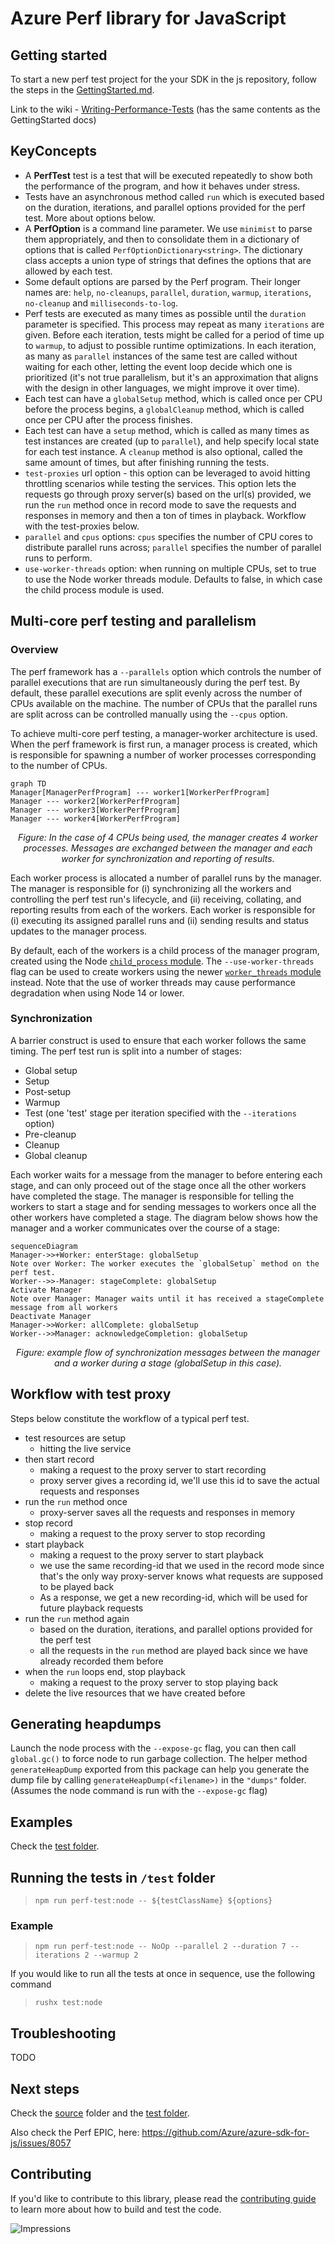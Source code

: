 # Azure Perf library for JavaScript

## Getting started

To start a new perf test project for the your SDK in the js repository, follow the steps in the [GettingStarted.md](https://github.com/Azure/azure-sdk-for-js/blob/main/sdk/test-utils/perf/GettingStarted.md).

Link to the wiki - [Writing-Performance-Tests](https://github.com/Azure/azure-sdk-for-js/wiki/Writing-Performance-Tests) (has the same contents as the GettingStarted docs)

## KeyConcepts

- A **PerfTest** test is a test that will be executed repeatedly to show both the performance of the program, and how it behaves under stress.
- Tests have an asynchronous method called `run` which is executed based on the duration, iterations, and parallel options provided for the perf test. More about options below.
- A **PerfOption** is a command line parameter. We use `minimist` to parse them appropriately, and then to consolidate them in a dictionary of options that is called `PerfOptionDictionary<string>`. The dictionary class accepts a union type of strings that defines the options that are allowed by each test.
- Some default options are parsed by the Perf program. Their longer names are: `help`, `no-cleanups`, `parallel`, `duration`, `warmup`, `iterations`, `no-cleanup` and `milliseconds-to-log`.
- Perf tests are executed as many times as possible until the `duration` parameter is specified. This process may repeat as many `iterations` are given. Before each iteration, tests might be called for a period of time up to `warmup`, to adjust to possible runtime optimizations. In each iteration, as many as `parallel` instances of the same test are called without waiting for each other, letting the event loop decide which one is prioritized (it's not true parallelism, but it's an approximation that aligns with the design in other languages, we might improve it over time).
- Each test can have a `globalSetup` method, which is called once per CPU before the process begins, a `globalCleanup` method, which is called once per CPU after the process finishes.
- Each test can have a `setup` method, which is called as many times as test instances are created (up to `parallel`), and help specify local state for each test instance. A `cleanup` method is also optional, called the same amount of times, but after finishing running the tests.
- `test-proxies` url option - this option can be leveraged to avoid hitting throttling scenarios while testing the services. This option lets the requests go through proxy server(s) based on the url(s) provided, we run the `run` method once in record mode to save the requests and responses in memory and then a ton of times in playback. Workflow with the test-proxies below.
- `parallel` and `cpus` options: `cpus` specifies the number of CPU cores to distribute parallel runs across; `parallel` specifies the number of parallel runs to perform.
- `use-worker-threads` option: when running on multiple CPUs, set to true to use the Node worker threads module. Defaults to false, in which case the child process module is used.

## Multi-core perf testing and parallelism

### Overview

The perf framework has a `--parallels` option which controls the number of parallel executions that are run simultaneously during the perf test. By default, these parallel executions are split evenly across the number of CPUs available on the machine. The number of CPUs that the parallel runs are split across can be controlled manually using the `--cpus` option.

To achieve multi-core perf testing, a manager-worker architecture is used. When the perf framework is first run, a manager process is created, which is responsible for spawning a number of worker processes corresponding to the number of CPUs.

```mermaid
graph TD
Manager[ManagerPerfProgram] --- worker1[WorkerPerfProgram]
Manager --- worker2[WorkerPerfProgram]
Manager --- worker3[WorkerPerfProgram]
Manager --- worker4[WorkerPerfProgram]
```

<p align="center"><em>Figure: In the case of 4 CPUs being used, the manager creates 4 worker processes. Messages are exchanged between the manager and each worker for synchronization and reporting of results.</em></p>

Each worker process is allocated a number of parallel runs by the manager. The manager is responsible for (i) synchronizing all the workers and controlling the perf test run's lifecycle, and (ii) receiving, collating, and reporting results from each of the workers. Each worker is responsible for (i) executing its assigned parallel runs and (ii) sending results and status updates to the manager process.

By default, each of the workers is a child process of the manager program, created using the Node [`child_process` module](https://nodejs.org/api/child_process.html). The `--use-worker-threads` flag can be used to create workers using the newer [`worker_threads` module](https://nodejs.org/api/worker_threads.html) instead. Note that the use of worker threads may cause performance degradation when using Node 14 or lower.

### Synchronization

A barrier construct is used to ensure that each worker follows the same timing. The perf test run is split into a number of stages:

- Global setup
- Setup
- Post-setup
- Warmup
- Test (one 'test' stage per iteration specified with the `--iterations` option)
- Pre-cleanup
- Cleanup
- Global cleanup

Each worker waits for a message from the manager to before entering each stage, and can only proceed out of the stage once all the other workers have completed the stage. The manager is responsible for telling the workers to start a stage and for sending messages to workers once all the other workers have completed a stage. The diagram below shows how the manager and a worker communicates over the course of a stage:

```mermaid
sequenceDiagram
Manager->>+Worker: enterStage: globalSetup
Note over Worker: The worker executes the `globalSetup` method on the perf test.
Worker-->>-Manager: stageComplete: globalSetup
Activate Manager
Note over Manager: Manager waits until it has received a stageComplete message from all workers
Deactivate Manager
Manager->>Worker: allComplete: globalSetup
Worker-->>Manager: acknowledgeCompletion: globalSetup
```

<p align="center"><em>Figure: example flow of synchronization messages between the manager and a worker during a stage (globalSetup in this case).</em></p>

## Workflow with test proxy

Steps below constitute the workflow of a typical perf test.

- test resources are setup
  - hitting the live service
- then start record
  - making a request to the proxy server to start recording
  - proxy server gives a recording id, we'll use this id to save the actual requests and responses
- run the `run` method once
  - proxy-server saves all the requests and responses in memory
- stop record
  - making a request to the proxy server to stop recording
- start playback
  - making a request to the proxy server to start playback
  - we use the same recording-id that we used in the record mode since that's the only way proxy-server knows what requests are supposed to be played back
  - As a response, we get a new recording-id, which will be used for future playback requests
- run the `run` method again
  - based on the duration, iterations, and parallel options provided for the perf test
  - all the requests in the `run` method are played back since we have already recorded them before
- when the `run` loops end, stop playback
  - making a request to the proxy server to stop playing back
- delete the live resources that we have created before

## Generating heapdumps
Launch the node process with the `--expose-gc` flag, you can then call `global.gc()` to force node to run garbage collection.
The helper method `generateHeapDump` exported from this package can help you generate the dump file by calling `generateHeapDump(<filename>)` in the `"dumps"` folder.
(Assumes the node command is run with the `--expose-gc` flag)

## Examples

Check the [test folder](https://github.com/Azure/azure-sdk-for-js/blob/main/sdk/test-utils/perf/test/).

## Running the tests in `/test` folder

> `npm run perf-test:node -- ${testClassName} ${options}`

### Example

> `npm run perf-test:node -- NoOp --parallel 2 --duration 7 --iterations 2 --warmup 2`

If you would like to run all the tests at once in sequence, use the following command

> `rushx test:node`

## Troubleshooting

TODO

## Next steps

Check the [source](https://github.com/Azure/azure-sdk-for-js/blob/main/sdk/test-utils/perf/src/) folder and the [test folder](https://github.com/Azure/azure-sdk-for-js/blob/main/sdk/test-utils/perf/test/).

Also check the Perf EPIC, here: https://github.com/Azure/azure-sdk-for-js/issues/8057

## Contributing

If you'd like to contribute to this library, please read the [contributing guide](https://github.com/Azure/azure-sdk-for-js/blob/main/CONTRIBUTING.md) to learn more about how to build and test the code.

![Impressions](https://azure-sdk-impressions.azurewebsites.net/api/impressions/azure-sdk-for-js%2Fsdk%2Ftest-utils%2Fperf%2FREADME.png)

